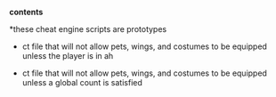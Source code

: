**contents**

*these cheat engine scripts are prototypes

* ct file that will not allow pets, wings, and costumes to be equipped unless the player is in ah

* ct file that will not allow pets, wings, and costumes to be equipped unless a global count is satisfied
